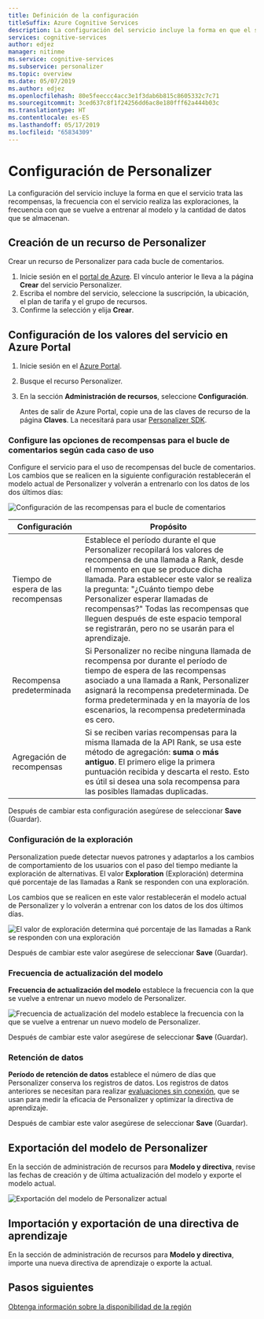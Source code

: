 ```yaml
---
title: Definición de la configuración
titleSuffix: Azure Cognitive Services
description: La configuración del servicio incluye la forma en que el servicio trata las recompensas, la frecuencia con el servicio realiza las exploraciones, la frecuencia con que se vuelve a entrenar al modelo y la cantidad de datos que se almacenan.
services: cognitive-services
author: edjez
manager: nitinme
ms.service: cognitive-services
ms.subservice: personalizer
ms.topic: overview
ms.date: 05/07/2019
ms.author: edjez
ms.openlocfilehash: 80e5feeccc4acc3e1f3dab6b815c8605332c7c71
ms.sourcegitcommit: 3ced637c8f1f24256dd6ac8e180fff62a444b03c
ms.translationtype: HT
ms.contentlocale: es-ES
ms.lasthandoff: 05/17/2019
ms.locfileid: "65834309"
---
```

# <a name="personalizer-settings"></a>Configuración de Personalizer

La configuración del servicio incluye la forma en que el servicio trata las recompensas, la frecuencia con el servicio realiza las exploraciones, la frecuencia con que se vuelve a entrenar al modelo y la cantidad de datos que se almacenan.

## <a name="create-personalizer-resource"></a>Creación de un recurso de Personalizer

Crear un recurso de Personalizer para cada bucle de comentarios. 

1. Inicie sesión en el [portal de Azure](https://ms.portal.azure.com/#create/Microsoft.CognitiveServicesPersonalizer). El vínculo anterior le lleva a la página **Crear** del servicio Personalizer. 
1. Escriba el nombre del servicio, seleccione la suscripción, la ubicación, el plan de tarifa y el grupo de recursos.
1. Confirme la selección y elija **Crear**.

## <a name="configure-service-settings-in-the-azure-portal"></a>Configuración de los valores del servicio en Azure Portal

1. Inicie sesión en el [Azure Portal](https://ms.portal.azure.com/#create/Microsoft.CognitiveServicesPersonalizer).
1. Busque el recurso Personalizer. 
1. En la sección **Administración de recursos**, seleccione **Configuración**.

    Antes de salir de Azure Portal, copie una de las claves de recurso de la página **Claves**. La necesitará para usar [Personalizer SDK](https://go.microsoft.com/fwlink/?linkid=2092353).

### <a name="configure-reward-settings-for-the-feedback-loop-based-on-use-case"></a>Configure las opciones de recompensas para el bucle de comentarios según cada caso de uso

Configure el servicio para el uso de recompensas del bucle de comentarios. Los cambios que se realicen en la siguiente configuración restablecerán el modelo actual de Personalizer y volverán a entrenarlo con los datos de los dos últimos días:

![Configuración de las recompensas para el bucle de comentarios](media/settings/configure-model-reward-settings.png)

|Configuración|Propósito|
|--|--|
|Tiempo de espera de las recompensas|Establece el período durante el que Personalizer recopilará los valores de recompensa de una llamada a Rank, desde el momento en que se produce dicha llamada. Para establecer este valor se realiza la pregunta: "¿Cuánto tiempo debe Personalizer esperar llamadas de recompensas?" Todas las recompensas que lleguen después de este espacio temporal se registrarán, pero no se usarán para el aprendizaje.|
|Recompensa predeterminada|Si Personalizer no recibe ninguna llamada de recompensa por durante el período de tiempo de espera de las recompensas asociado a una llamada a Rank, Personalizer asignará la recompensa predeterminada. De forma predeterminada y en la mayoría de los escenarios, la recompensa predeterminada es cero.|
|Agregación de recompensas|Si se reciben varias recompensas para la misma llamada de la API Rank, se usa este método de agregación: **suma** o **más antiguo**. El primero elige la primera puntuación recibida y descarta el resto. Esto es útil si desea una sola recompensa para las posibles llamadas duplicadas. |

Después de cambiar esta configuración asegúrese de seleccionar **Save** (Guardar).

### <a name="exploration-setting"></a>Configuración de la exploración 

Personalization puede detectar nuevos patrones y adaptarlos a los cambios de comportamiento de los usuarios con el paso del tiempo mediante la exploración de alternativas. El valor **Exploration** (Exploración) determina qué porcentaje de las llamadas a Rank se responden con una exploración. 

Los cambios que se realicen en este valor restablecerán el modelo actual de Personalizer y lo volverán a entrenar con los datos de los dos últimos días.

![El valor de exploración determina qué porcentaje de las llamadas a Rank se responden con una exploración](media/settings/configure-exploration-setting.png)

Después de cambiar este valor asegúrese de seleccionar **Save** (Guardar).

### <a name="model-update-frequency"></a>Frecuencia de actualización del modelo

**Frecuencia de actualización del modelo** establece la frecuencia con la que se vuelve a entrenar un nuevo modelo de Personalizer. 

![Frecuencia de actualización del modelo establece la frecuencia con la que se vuelve a entrenar un nuevo modelo de Personalizer.](media/settings/configure-model-update-frequency-settings.png)

Después de cambiar este valor asegúrese de seleccionar **Save** (Guardar).

### <a name="data-retention"></a>Retención de datos

**Período de retención de datos** establece el número de días que Personalizer conserva los registros de datos. Los registros de datos anteriores se necesitan para realizar [evaluaciones sin conexión](concepts-offline-evaluation.md), que se usan para medir la eficacia de Personalizer y optimizar la directiva de aprendizaje.

Después de cambiar este valor asegúrese de seleccionar **Save** (Guardar).

## <a name="export-the-personalizer-model"></a>Exportación del modelo de Personalizer

En la sección de administración de recursos para **Modelo y directiva**, revise las fechas de creación y de última actualización del modelo y exporte el modelo actual.

![Exportación del modelo de Personalizer actual](media/settings/export-current-personalizer-model.png)

## <a name="import-and-export-learning-policy"></a>Importación y exportación de una directiva de aprendizaje

En la sección de administración de recursos para **Modelo y directiva**, importe una nueva directiva de aprendizaje o exporte la actual.

## <a name="next-steps"></a>Pasos siguientes

<!--
[How to use the Personalizer container](https://go.microsoft.com/fwlink/?linkid=2083923&clcid=0x409)
-->
[Obtenga información sobre la disponibilidad de la región](https://azure.microsoft.com/global-infrastructure/services/?products=cognitive-services)

